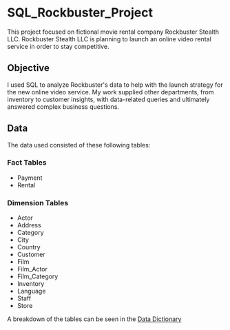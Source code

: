   # SQL_Rockbuster_Project

This project focused on fictional movie rental company Rockbuster Stealth LLC. Rockbuster Stealth LLC is planning to launch an online video rental service in order to stay competitive. 

## Objective

I used SQL to analyze Rockbuster's data to help with the launch strategy for the new online video service. My work supplied other departments, from inventory to customer insights, with data-related queries and ultimately answered complex business questions.

## Data

The data used consisted of these following tables:

### Fact Tables
- Payment
- Rental

### Dimension Tables
- Actor
- Address
- Category
- City
- Country
- Customer
- Film
- Film_Actor
- Film_Category
- Inventory
- Language
- Staff
- Store

A breakdown of the tables can be seen in the [Data Dictionary](https://github.com/danioprea/SQL_Rockbuster_Project/blob/main/Rockbuster%20Data%20Dictionary%20-%20Dani%20Oprea.pdf)
